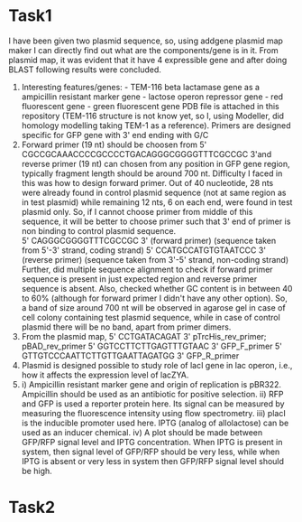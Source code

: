 # Task1
I have been given two plasmid sequence, so, using addgene plasmid map maker I can directly find out what are the components/gene is 
in it. From plasmid map, it was evident that it have 4 expressible gene and after doing BLAST following results were concluded. 
1. Interesting features/genes: - TEM-116 beta lactamase gene as a ampicillin resistant marker gene
                               - lactose operon repressor gene
                               - red fluorescent gene
                               - green fluorescent gene
    PDB file is attached in this repository (TEM-116 structure is not know yet, so I, using Modeller, did homology modelling taking TEM-1
    as a reference).
Primers are designed specific for GFP gene with 3' end ending with G/C 
2. Forward primer (19 nt) should be choosen from  5' CGCCGCAAACCCCGCCCCTGACAGGGCGGGGTTTCGCCGC 3'and reverse primer (19 nt) 
can chosen from any position in GFP gene region, typically fragment length should be around 700 nt. 
Difficulty I faced in this was how to design forward primer. Out of 40 nucleotide, 28 nts were already found in control plasmid sequence
(not at same region as in test plasmid) while remaining 12 nts, 6 on each end, were found in test plasmid only. So, if I cannot choose 
primer from middle of this sequence, it will be better to choose primer such that 3' end of primer is non binding to control plasmid 
sequence.  
   5' CAGGGCGGGGTTTCGCCGC 3' (forward primer) (sequence taken from 5'-3' strand, coding strand)
   5' CCATGCCATGTGTAATCCC 3' (reverse primer) (sequence taken from 3'-5' strand, non-coding strand)   
Further, did multiple sequence alignment to check if forward primer sequence is present in just expected region and reverse primer 
sequence is absent. Also, checked whether GC content is in between 40 to 60% (although for forward primer I didn't have any other option).
So, a band of size around 700 nt will be observed in agarose gel in case of cell colony containing test plasmid sequence, while in case of 
control plasmid there will be no band, apart from primer dimers.
3. From the plasmid map,
   5' CCTGATACAGAT 3' pTrcHis_rev_primer; pBAD_rev_primer
   5' GGTCCTTCTTGAGTTTGTAAC 3' GFP_F_primer
   5' GTTGTCCCAATTCTTGTTGAATTAGATGG 3' GFP_R_primer
4. Plasmid is designed possible to study role of lacI gene in lac operon, i.e., how it affects the expression level of lacZYA. 
5. i)  Ampicillin resistant marker gene and origin of replication is pBR322. Ampicillin should be used as an antibiotic for positive 
       selection.
  ii)  RFP and GFP is used a reporter protein here. Its signal can be measured by measuring the fluorescence intensity using flow 
       spectrometry.
 iii)  placI is the inducible promoter used here. IPTG (analog of allolactose) can be used as an inducer chemical.
  iv)  A plot should be made between GFP/RFP signal level and IPTG concentration.
       When IPTG is present in system, then signal level of GFP/RFP should be very less, while when IPTG is absent or very less in system 
       then GFP/RFP signal level should be high.
       
# Task2
